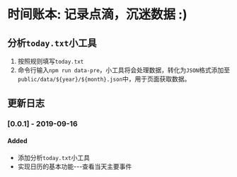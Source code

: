 # 时间账本: 记录点滴，沉迷数据 :)

## 分析`today.txt`小工具

1. 按照规则填写`today.txt`
2. 命令行输入`npm run data-pre`，小工具将会处理数据，转化为`JSON`格式添加至`public/data/${year}/${month}.json`中，用于页面获取数据。

## 更新日志

### [0.0.1] - 2019-09-16
#### Added
- 添加分析`today.txt`小工具
- 实现日历的基本功能---查看当天主要事件
